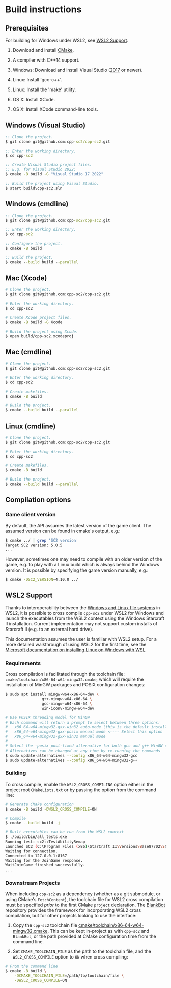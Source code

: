 # Build instructions

## Prerequisites

For building for Windows under WSL2, see [WSL2 Support](#wsl2-support).

1. Download and install [CMake](https://cmake.org/download/).

2. A compiler with C++14 support.

3. Windows: Download and install Visual Studio ([2017](https://www.visualstudio.com/downloads/) or newer).

4. Linux: Install 'gcc-c++'.

5. Linux: Install the 'make' utility.

6. OS X: Install XCode.

7. OS X: Install XCode command-line tools.

## Windows (Visual Studio)
```bat
:: Clone the project.
$ git clone git@github.com:cpp-sc2/cpp-sc2.git

:: Enter the working directory.
$ cd cpp-sc2

:: Create Visual Studio project files.
:: E.g. for Visual Studio 2022:
$ cmake -B build -G "Visual Studio 17 2022"

:: Build the project using Visual Studio.
$ start build\cpp-sc2.sln
```

## Windows (cmdline)
```bat
:: Clone the project.
$ git clone git@github.com:cpp-sc2/cpp-sc2.git

:: Enter the working directory.
$ cd cpp-sc2

:: Configure the project.
$ cmake -B build

:: Build the project.
$ cmake --build build --parallel
```

## Mac (Xcode)
```bash
# Clone the project.
$ git clone git@github.com:cpp-sc2/cpp-sc2.git

# Enter the working directory.
$ cd cpp-sc2

# Create Xcode project files.
$ cmake -B build -G Xcode

# Build the project using Xcode.
$ open build/cpp-sc2.xcodeproj
```

## Mac (cmdline)
```bash
# Clone the project.
$ git clone git@github.com:cpp-sc2/cpp-sc2.git

# Enter the working directory.
$ cd cpp-sc2

# Create makefiles.
$ cmake -B build

# Build the project.
$ cmake --build build --parallel
```

## Linux (cmdline)
```bash
# Clone the project.
$ git clone git@github.com:cpp-sc2/cpp-sc2.git

# Enter the working directory.
$ cd cpp-sc2

# Create makefiles.
$ cmake -B build

# Build the project.
$ cmake --build build --parallel
```

## Compilation options

### Game client version
By default, the API assumes the latest version of the game client. The assumed version can be found in cmake's output, e.g.:
```bash
$ cmake ../ | grep 'SC2 version'
Target SC2 version: 5.0.5
...
```

However, sometimes one may need to compile with an older version of the game, e.g. to play with a Linux build which is
always behind the Windows version. It is possible by specifying the game version manually, e.g.:
```bash
$ cmake -DSC2_VERSION=4.10.0 ../
```

## WSL2 Support

Thanks to interoperability between the [Windows and Linux file systems](https://docs.microsoft.com/en-us/windows/wsl/filesystems) in WSL2, it is possible to cross compile `cpp-sc2` under WSL2 for Windows and launch the executables from the WSL2 context using the Windows Starcraft II installation. Current implementation may not support custom installs of Starcraft II (e.g. to an external hard drive).

This documentation assumes the user is familiar with WSL2 setup. For a more detailed walkthrough of using WSL2 for the first time, see the [Microsoft documentation on installing Linux on Windows with WSL](https://docs.microsoft.com/en-us/windows/wsl/install)

### Requirements

Cross compilation is facilitated through the toolchain file: `cmake/toolchain/x86-64-w64-mingw32.cmake`, which will require the installation of MinGW packages and POSIX configuration changes:

```bash
$ sudo apt install mingw-w64-x86-64-dev \
                g++-mingw-w64-x86-64 \
                gcc-mingw-w64-x86-64 \
                win-iconv-mingw-w64-dev

# Use POSIX threading model for MinGW
# Each command will return a prompt to select between three options:
#   x86_64-w64-mingw32-gxx-win32 auto-mode (this is the default install behavior)
#   x86_64-w64-mingw32-gxx-posix manual mode <---- Select this option
#   x86_64-w64-mingw32-gxx-win32 manual mode
#
# Select the -posix post-fixed alternative for both gcc and g++ MinGW compilers
# Alternatives can be changed at any time by re-running the commands
$ sudo update-alternatives --config x86_64-w64-mingw32-gcc
$ sudo update-alternatives --config x86_64-w64-mingw32-g++
```

### Building

To cross compile, enable the `WSL2_CROSS_COMPILING` option either in the project root `CMakeLists.txt` or by passing the option from the command line:

```bash
# Generate CMake configuration
$ cmake -B build -DWSL2_CROSS_COMPILE=ON

# Compile
$ cmake --build build -j

# Built executables can be run from the WSL2 context
$ ./build/bin/all_tests.exe
Running test: sc2::TestAbilityRemap
Launched SC2 (C:\Program Files (x86)\StarCraft II\Versions\Base87702\SC2_x64.exe), PID: 35288
Waiting for connection.
Connected to 127.0.0.1:8167
Waiting for the JoinGame response.
WaitJoinGame finished successfully.
...
```

### Downstream Projects

When including `cpp-sc2` as a dependency (whether as a git submodule, or using CMake's `FetchContent`), the toolchain file for WSL2 cross compilation must be specified *prior* to the first CMake `project` declaration. The [BlankBot](https://github.com/cpp-sc2/blank-bot) repository provides the framework for incorporating WSL2 cross compilation, but for other projects looking to use the interface:

1. Copy the `cpp-sc2` toolchain file [cmake/toolchain/x86-64-w64-mingw32.cmake](https://github.com/cpp-sc2/cpp-sc2/blob/master/cmake/toolchain/x86-64-w64-mingw32.cmake). This can be kept in-project as with `cpp-sc2` and `BlankBot`, or the path provided at CMake configuration time from the command line.

2. Set `CMAKE_TOOLCHAIN_FILE` as the path to the toolchain file, and the `WSL2_CROSS_COMPILE` option to `ON` when cross compiling:

```bash
# From the command line
$ cmake -B build \
    -DCMAKE_TOOLCHAIN_FILE=/path/to/toolchain/file \
    -DWSL2_CROSS_COMPILE=ON
```
